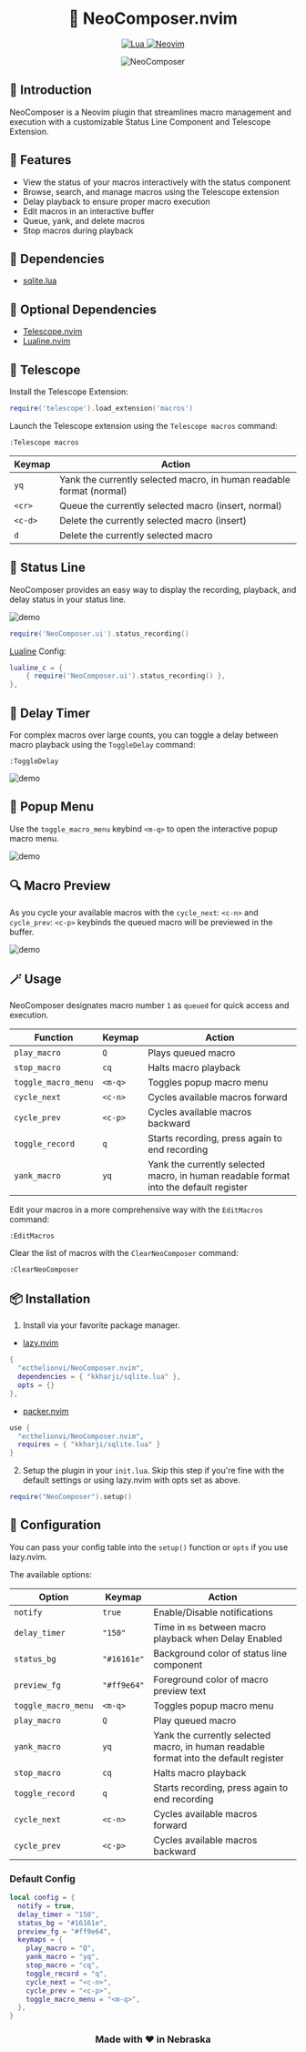 <h1 align="center">
🎻 NeoComposer.nvim
</h1>

<p align="center">
  <a href="http://www.lua.org">
    <img
      alt="Lua"
      src="https://img.shields.io/badge/Lua-blue.svg?style=for-the-badge&logo=lua"
    />
  </a>
  <a href="https://neovim.io/">
    <img
      alt="Neovim"
      src="https://img.shields.io/badge/NeoVim-%2357A143.svg?&style=for-the-badge&logo=neovim&logoColor=white"
    />
  </a>
</p>

<p align="center">
  <img src="https://raw.githubusercontent.com/ecthelionvi/Images/main/NeoComposer.png" alt="NeoComposer">
</p>

## 🎵 Introduction

NeoComposer is a Neovim plugin that streamlines macro management and execution with a customizable Status Line Component and Telescope Extension.

## 🎹 Features

- View the status of your macros interactively with the status component
- Browse, search, and manage macros using the Telescope extension
- Delay playback to ensure proper macro execution
- Edit macros in an interactive buffer
- Queue, yank, and delete macros
- Stop macros during playback

## 🐔 Dependencies

- [sqlite.lua](https://github.com/kkharji/sqlite.lua)

## 🥚 Optional Dependencies

- [Telescope.nvim](https://github.com/nvim-telescope/telescope.nvim)
- [Lualine.nvim](https://github.com/nvim-lualine/lualine.nvim)

## 🔭 Telescope

Install the Telescope Extension:

```lua
require('telescope').load_extension('macros')
```
Launch the Telescope extension using the `Telescope macros` command:

```vim
:Telescope macros
```
| Keymap         | Action                                                                |
|----------------|-----------------------------------------------------------------------|
| `yq`           | Yank the currently selected macro, in human readable format (normal)  |
| `<cr>`         | Queue the currently selected macro (insert, normal)                   |
| `<c-d>`        | Delete the currently selected macro (insert)                          |
| `d`            | Delete the currently selected macro                                   |

## 🚥 Status Line

NeoComposer provides an easy way to display the recording, playback, and delay status in your status line.

![demo](https://raw.githubusercontent.com/ecthelionvi/Images/main/StatusLine.png)

```lua
require('NeoComposer.ui').status_recording()
```
[Lualine](https://github.com/nvim-lualine/lualine.nvim) Config:

```lua
lualine_c = {
	{ require('NeoComposer.ui').status_recording() },
},
```
## 🐢 Delay Timer

For complex macros over large counts, you can toggle a delay between macro playback using the `ToggleDelay` command:

```vim
:ToggleDelay
```
![demo](https://raw.githubusercontent.com/ecthelionvi/Images/main/Delay.gif)

## 💭 Popup Menu

Use the `toggle_macro_menu` keybind `<m-q>` to open the interactive popup macro menu.

![demo](https://raw.githubusercontent.com/ecthelionvi/Images/main/Popup.gif)

## 🔍 Macro Preview

As you cycle your available macros with the `cycle_next`: `<c-n>` and `cycle_prev`: `<c-p>` keybinds the queued macro will be previewed in the buffer.

![demo](https://raw.githubusercontent.com/ecthelionvi/Images/main/Preview.gif)

## 🪄 Usage

NeoComposer designates macro number `1` as `queued` for quick access and execution.

| Function            | Keymap           | Action                                                                                |
|---------------------|------------------|---------------------------------------------------------------------------------------|
| `play_macro`        | `Q`              | Plays queued macro                                                                    |
| `stop_macro`        | `cq`             | Halts macro playback                                                                  |
| `toggle_macro_menu` | `<m-q>`          | Toggles popup macro menu                                                              |
| `cycle_next`        | `<c-n>`          | Cycles available macros forward                                                       |
| `cycle_prev`        | `<c-p>`          | Cycles available macros backward                                                      |
| `toggle_record`     | `q`              | Starts recording, press again to end recording                                        |
| `yank_macro`        | `yq`             | Yank the currently selected macro, in human readable format into the default register |

Edit your macros in a more comprehensive way with the `EditMacros` command:

```vim
:EditMacros
```
Clear the list of macros with the `ClearNeoComposer` command:

```vim
:ClearNeoComposer
```
## 📦 Installation

1. Install via your favorite package manager.

- [lazy.nvim](https://github.com/folke/lazy.nvim)
```Lua
{
  "ecthelionvi/NeoComposer.nvim",
  dependencies = { "kkharji/sqlite.lua" },
  opts = {}
},
```

- [packer.nvim](https://github.com/wbthomason/packer.nvim)
```Lua
use {
  "ecthelionvi/NeoComposer.nvim",
  requires = { "kkharji/sqlite.lua" } 
}
```

2. Setup the plugin in your `init.lua`. Skip this step if you're fine with the default settings or using lazy.nvim with opts set as above.
```Lua
require("NeoComposer").setup()
```

## 🔧 Configuration

You can pass your config table into the `setup()` function or `opts` if you use lazy.nvim.

The available options:

| Option              | Keymap           | Action                                                                                |
|---------------------|------------------|---------------------------------------------------------------------------------------|
| `notify`            | `true`           | Enable/Disable notifications                                                          |
| `delay_timer`       | `"150"`          | Time in `ms` between macro playback when Delay Enabled                                |
| `status_bg`         | `"#16161e"`      | Background color of status line component                                             |
| `preview_fg`        | `"#ff9e64"`      | Foreground color of macro preview text                                                |
| `toggle_macro_menu` | `<m-q>`          | Toggles popup macro menu                                                              |
| `play_macro`        | `Q`              | Play queued macro                                                                     |
| `yank_macro`        | `yq`             | Yank the currently selected macro, in human readable format into the default register |
| `stop_macro`        | `cq`             | Halts macro playback                                                                  |
| `toggle_record`     | `q`              | Starts recording, press again to end recording                                        |
| `cycle_next`        | `<c-n>`          | Cycles available macros forward                                                       |
| `cycle_prev`        | `<c-p>`          | Cycles available macros backward                                                      |

### Default Config

```Lua
local config = {
  notify = true,
  delay_timer = "150",
  status_bg = "#16161e",
  preview_fg = "#ff9e64",
  keymaps = {
    play_macro = "Q",
    yank_macro = "yq",
    stop_macro = "cq",
    toggle_record = "q",
    cycle_next = "<c-n>",
    cycle_prev = "<c-p>",
    toggle_macro_menu = "<m-q>",
  },
}
```

<h3 align="center">
Made with ❤️  in Nebraska 
</h3>
